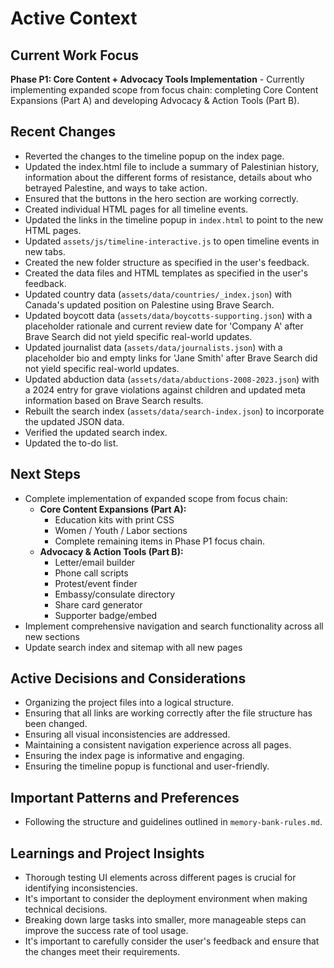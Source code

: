# Active Context

## Current Work Focus

**Phase P1: Core Content + Advocacy Tools Implementation** - Currently implementing expanded scope from focus chain: completing Core Content Expansions (Part A) and developing Advocacy & Action Tools (Part B).

## Recent Changes

-   Reverted the changes to the timeline popup on the index page.
-   Updated the index.html file to include a summary of Palestinian history, information about the different forms of resistance, details about who betrayed Palestine, and ways to take action.
-   Ensured that the buttons in the hero section are working correctly.
-   Created individual HTML pages for all timeline events.
-   Updated the links in the timeline popup in `index.html` to point to the new HTML pages.
-   Updated `assets/js/timeline-interactive.js` to open timeline events in new tabs.
-   Created the new folder structure as specified in the user's feedback.
-   Created the data files and HTML templates as specified in the user's feedback.
-   Updated country data (`assets/data/countries/_index.json`) with Canada's updated position on Palestine using Brave Search.
-   Updated boycott data (`assets/data/boycotts-supporting.json`) with a placeholder rationale and current review date for 'Company A' after Brave Search did not yield specific real-world updates.
-   Updated journalist data (`assets/data/journalists.json`) with a placeholder bio and empty links for 'Jane Smith' after Brave Search did not yield specific real-world updates.
-   Updated abduction data (`assets/data/abductions-2008-2023.json`) with a 2024 entry for grave violations against children and updated meta information based on Brave Search results.
-   Rebuilt the search index (`assets/data/search-index.json`) to incorporate the updated JSON data.
-   Verified the updated search index.
-   Updated the to-do list.

## Next Steps

-   Complete implementation of expanded scope from focus chain:
    - **Core Content Expansions (Part A):**
        - Education kits with print CSS
        - Women / Youth / Labor sections
        - Complete remaining items in Phase P1 focus chain.
    - **Advocacy & Action Tools (Part B):**
        - Letter/email builder
        - Phone call scripts
        - Protest/event finder
        - Embassy/consulate directory
        - Share card generator
        - Supporter badge/embed
-   Implement comprehensive navigation and search functionality across all new sections
-   Update search index and sitemap with all new pages

## Active Decisions and Considerations

-   Organizing the project files into a logical structure.
-   Ensuring that all links are working correctly after the file structure has been changed.
-   Ensuring all visual inconsistencies are addressed.
-   Maintaining a consistent navigation experience across all pages.
-   Ensuring the index page is informative and engaging.
-   Ensuring the timeline popup is functional and user-friendly.

## Important Patterns and Preferences

-   Following the structure and guidelines outlined in `memory-bank-rules.md`.

## Learnings and Project Insights

-   Thorough testing UI elements across different pages is crucial for identifying inconsistencies.
-   It's important to consider the deployment environment when making technical decisions.
-   Breaking down large tasks into smaller, more manageable steps can improve the success rate of tool usage.
-   It's important to carefully consider the user's feedback and ensure that the changes meet their requirements.
